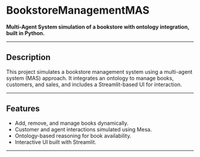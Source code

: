 # BookstoreManagementMAS

**Multi-Agent System simulation of a bookstore with ontology integration, built in Python.**

---

## Description
This project simulates a bookstore management system using a multi-agent system (MAS) approach. 
It integrates an ontology to manage books, customers, and sales, and includes a Streamlit-based UI for interaction. 

---

## Features
- Add, remove, and manage books dynamically.
- Customer and agent interactions simulated using Mesa.
- Ontology-based reasoning for book availability.
- Interactive UI built with Streamlit.

---
